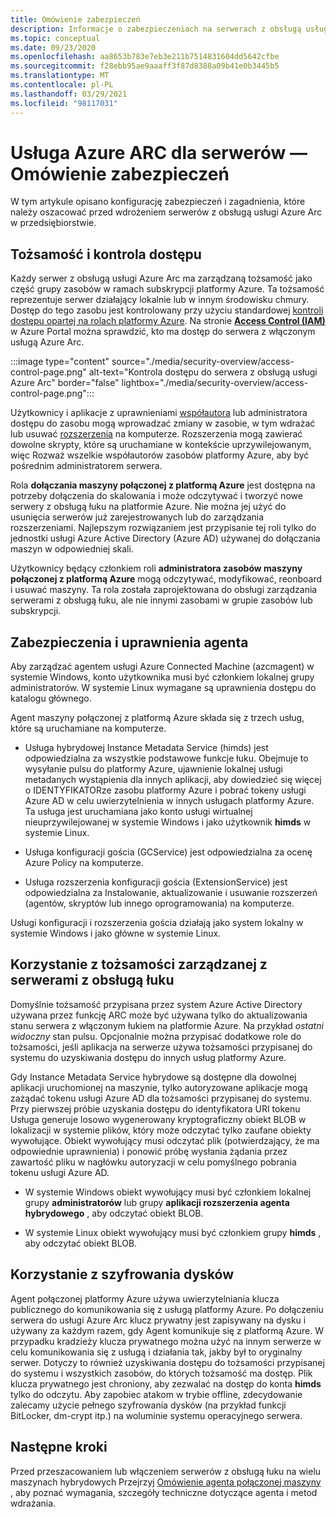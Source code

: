```yaml
---
title: Omówienie zabezpieczeń
description: Informacje o zabezpieczeniach na serwerach z obsługą usługi Azure Arc.
ms.topic: conceptual
ms.date: 09/23/2020
ms.openlocfilehash: aa8653b783e7eb3e211b7514831604dd5642cfbe
ms.sourcegitcommit: f28ebb95ae9aaaff3f87d8388a09b41e0b3445b5
ms.translationtype: MT
ms.contentlocale: pl-PL
ms.lasthandoff: 03/29/2021
ms.locfileid: "98117031"
---
```

# <a name="azure-arc-for-servers-security-overview"></a>Usługa Azure ARC dla serwerów — Omówienie zabezpieczeń

W tym artykule opisano konfigurację zabezpieczeń i zagadnienia, które należy oszacować przed wdrożeniem serwerów z obsługą usługi Azure Arc w przedsiębiorstwie.

## <a name="identity-and-access-control"></a>Tożsamość i kontrola dostępu

Każdy serwer z obsługą usługi Azure Arc ma zarządzaną tożsamość jako część grupy zasobów w ramach subskrypcji platformy Azure. Ta tożsamość reprezentuje serwer działający lokalnie lub w innym środowisku chmury. Dostęp do tego zasobu jest kontrolowany przy użyciu standardowej [kontroli dostępu opartej na rolach platformy Azure](../../role-based-access-control/overview.md). Na stronie [**Access Control (IAM)**](../../role-based-access-control/role-assignments-portal.md) w Azure Portal można sprawdzić, kto ma dostęp do serwera z włączonym usługą Azure Arc.

:::image type="content" source="./media/security-overview/access-control-page.png" alt-text="Kontrola dostępu do serwera z obsługą usługi Azure Arc" border="false" lightbox="./media/security-overview/access-control-page.png":::

Użytkownicy i aplikacje z uprawnieniami [współautora](../../role-based-access-control/built-in-roles.md#contributor) lub administratora dostępu do zasobu mogą wprowadzać zmiany w zasobie, w tym wdrażać lub usuwać [rozszerzenia](manage-vm-extensions.md) na komputerze. Rozszerzenia mogą zawierać dowolne skrypty, które są uruchamiane w kontekście uprzywilejowanym, więc Rozważ wszelkie współautorów zasobów platformy Azure, aby być pośrednim administratorem serwera.

Rola **dołączania maszyny połączonej z platformą Azure** jest dostępna na potrzeby dołączenia do skalowania i może odczytywać i tworzyć nowe serwery z obsługą łuku na platformie Azure. Nie można jej użyć do usunięcia serwerów już zarejestrowanych lub do zarządzania rozszerzeniami. Najlepszym rozwiązaniem jest przypisanie tej roli tylko do jednostki usługi Azure Active Directory (Azure AD) używanej do dołączania maszyn w odpowiedniej skali.

Użytkownicy będący członkiem roli **administratora zasobów maszyny połączonej z platformą Azure** mogą odczytywać, modyfikować, reonboard i usuwać maszyny. Ta rola została zaprojektowana do obsługi zarządzania serwerami z obsługą łuku, ale nie innymi zasobami w grupie zasobów lub subskrypcji.

## <a name="agent-security-and-permissions"></a>Zabezpieczenia i uprawnienia agenta

Aby zarządzać agentem usługi Azure Connected Machine (azcmagent) w systemie Windows, konto użytkownika musi być członkiem lokalnej grupy administratorów. W systemie Linux wymagane są uprawnienia dostępu do katalogu głównego.

Agent maszyny połączonej z platformą Azure składa się z trzech usług, które są uruchamiane na komputerze.

* Usługa hybrydowej Instance Metadata Service (himds) jest odpowiedzialna za wszystkie podstawowe funkcje łuku. Obejmuje to wysyłanie pulsu do platformy Azure, ujawnienie lokalnej usługi metadanych wystąpienia dla innych aplikacji, aby dowiedzieć się więcej o IDENTYFIKATORze zasobu platformy Azure i pobrać tokeny usługi Azure AD w celu uwierzytelnienia w innych usługach platformy Azure. Ta usługa jest uruchamiana jako konto usługi wirtualnej nieuprzywilejowanej w systemie Windows i jako użytkownik **himds** w systemie Linux.

* Usługa konfiguracji gościa (GCService) jest odpowiedzialna za ocenę Azure Policy na komputerze.

* Usługa rozszerzenia konfiguracji gościa (ExtensionService) jest odpowiedzialna za Instalowanie, aktualizowanie i usuwanie rozszerzeń (agentów, skryptów lub innego oprogramowania) na komputerze.

Usługi konfiguracji i rozszerzenia gościa działają jako system lokalny w systemie Windows i jako główne w systemie Linux.

## <a name="using-a-managed-identity-with-arc-enabled-servers"></a>Korzystanie z tożsamości zarządzanej z serwerami z obsługą łuku

Domyślnie tożsamość przypisana przez system Azure Active Directory używana przez funkcję ARC może być używana tylko do aktualizowania stanu serwera z włączonym łukiem na platformie Azure. Na przykład *ostatni widoczny* stan pulsu. Opcjonalnie można przypisać dodatkowe role do tożsamości, jeśli aplikacja na serwerze używa tożsamości przypisanej do systemu do uzyskiwania dostępu do innych usług platformy Azure.

Gdy Instance Metadata Service hybrydowe są dostępne dla dowolnej aplikacji uruchomionej na maszynie, tylko autoryzowane aplikacje mogą zażądać tokenu usługi Azure AD dla tożsamości przypisanej do systemu. Przy pierwszej próbie uzyskania dostępu do identyfikatora URI tokenu Usługa generuje losowo wygenerowany kryptograficzny obiekt BLOB w lokalizacji w systemie plików, który może odczytać tylko zaufane obiekty wywołujące. Obiekt wywołujący musi odczytać plik (potwierdzający, że ma odpowiednie uprawnienia) i ponowić próbę wysłania żądania przez zawartość pliku w nagłówku autoryzacji w celu pomyślnego pobrania tokenu usługi Azure AD.

* W systemie Windows obiekt wywołujący musi być członkiem lokalnej grupy **administratorów** lub grupy **aplikacji rozszerzenia agenta hybrydowego** , aby odczytać obiekt BLOB.

* W systemie Linux obiekt wywołujący musi być członkiem grupy **himds** , aby odczytać obiekt BLOB.

## <a name="using-disk-encryption"></a>Korzystanie z szyfrowania dysków

Agent połączonej platformy Azure używa uwierzytelniania klucza publicznego do komunikowania się z usługą platformy Azure. Po dołączeniu serwera do usługi Azure Arc klucz prywatny jest zapisywany na dysku i używany za każdym razem, gdy Agent komunikuje się z platformą Azure. W przypadku kradzieży klucza prywatnego można użyć na innym serwerze w celu komunikowania się z usługą i działania tak, jakby był to oryginalny serwer. Dotyczy to również uzyskiwania dostępu do tożsamości przypisanej do systemu i wszystkich zasobów, do których tożsamość ma dostęp. Plik klucza prywatnego jest chroniony, aby zezwalać na dostęp do konta **himds** tylko do odczytu. Aby zapobiec atakom w trybie offline, zdecydowanie zalecamy użycie pełnego szyfrowania dysków (na przykład funkcji BitLocker, dm-crypt itp.) na woluminie systemu operacyjnego serwera.

## <a name="next-steps"></a>Następne kroki

Przed przeszacowaniem lub włączeniem serwerów z obsługą łuku na wielu maszynach hybrydowych Przejrzyj [Omówienie agenta połączonej maszyny](agent-overview.md) , aby poznać wymagania, szczegóły techniczne dotyczące agenta i metod wdrażania.
